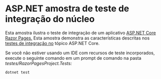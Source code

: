 # <a name="aspnet-core-integration-testing-sample"></a>ASP.NET amostra de teste de integração do núcleo

Esta amostra ilustra o teste de integração de um aplicativo [ASP.NET Core Razor Pages.](https://docs.microsoft.com/aspnet/core/mvc/razor-pages) Esta amostra demonstra as características descritas nos [testes de integração no](https://docs.microsoft.com/aspnet/core/test/integration-tests) tópico ASP.NET Core.

Se você não estiver usando um IDE com recursos de teste incorporados, execute o seguinte comando em um prompt de comando na pasta *testes/RazorPagesProject.Tests:*

```dotnetcli
dotnet test
```
